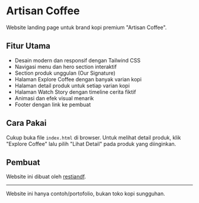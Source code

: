 # Artisan Coffee

Website landing page untuk brand kopi premium "Artisan Coffee".

## Fitur Utama
- Desain modern dan responsif dengan Tailwind CSS
- Navigasi menu dan hero section interaktif
- Section produk unggulan (Our Signature)
- Halaman Explore Coffee dengan banyak varian kopi
- Halaman detail produk untuk setiap varian kopi
- Halaman Watch Story dengan timeline cerita fiktif
- Animasi dan efek visual menarik
- Footer dengan link ke pembuat

## Cara Pakai
Cukup buka file `index.html` di browser. Untuk melihat detail produk, klik "Explore Coffee" lalu pilih "Lihat Detail" pada produk yang diinginkan.

## Pembuat
Website ini dibuat oleh [restiandf](https://restiandf.my.id/?i=1).

---
Website ini hanya contoh/portofolio, bukan toko kopi sungguhan. 
